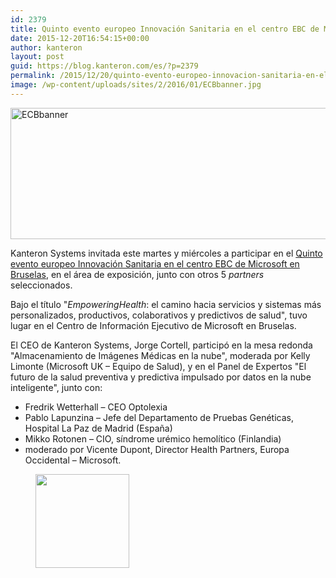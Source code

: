 ```yaml
---
id: 2379
title: Quinto evento europeo Innovación Sanitaria en el centro EBC de Microsoft en Bruselas
date: 2015-12-20T16:54:15+00:00
author: kanteron
layout: post
guid: https://blog.kanteron.com/es/?p=2379
permalink: /2015/12/20/quinto-evento-europeo-innovacion-sanitaria-en-el-centro-ebc-de-microsoft-en-bruselas/
image: /wp-content/uploads/sites/2/2016/01/ECBbanner.jpg
---
```

<img class="alignnone size-full wp-image-2380" src="https://blog.kanteron.com/es/wp-content/uploads/sites/2/2016/01/ECBbanner.jpg" alt="ECBbanner" width="761" height="210" srcset="https://blog.kanteron.com/es/wp-content/uploads/sites/2/2016/01/ECBbanner.jpg 761w, https://blog.kanteron.com/es/wp-content/uploads/sites/2/2016/01/ECBbanner-300x83.jpg 300w, https://blog.kanteron.com/es/wp-content/uploads/sites/2/2016/01/ECBbanner-480x132.jpg 480w, https://blog.kanteron.com/es/wp-content/uploads/sites/2/2016/01/ECBbanner-230x63.jpg 230w, https://blog.kanteron.com/es/wp-content/uploads/sites/2/2016/01/ECBbanner-350x97.jpg 350w" sizes="(max-width: 761px) 100vw, 761px" />

Kanteron Systems invitada este martes y miércoles a participar en el <a href="https://enterprise.microsoft.com/en-us/event/empowering-health/" target="_blank">Quinto evento europeo Innovación Sanitaria en el centro EBC de Microsoft en Bruselas</a>, en el área de exposición, junto con otros 5 _partners_ seleccionados.

Bajo el título "_EmpoweringHealth_: el camino hacia servicios y sistemas más personalizados, productivos, colaborativos y predictivos de salud", tuvo lugar en el Centro de Información Ejecutivo de Microsoft en Bruselas.

El CEO de Kanteron Systems, Jorge Cortell, participó en la mesa redonda "Almacenamiento de Imágenes Médicas en la nube", moderada por Kelly Limonte (Microsoft UK – Equipo de Salud), y en el Panel de Expertos "El futuro de la salud preventiva y predictiva impulsado por datos en la nube inteligente", junto con:

  * Fredrik Wetterhall – CEO Optolexia
  * Pablo Lapunzina – Jefe del Departamento de Pruebas Genéticas, Hospital La Paz de Madrid (España)
  * Mikko Rotonen – CIO, síndrome urémico hemolítico (Finlandia)
  * moderado por Vicente Dupont, Director Health Partners, Europa Occidental – Microsoft.

<div id='gallery-1' class='gallery galleryid-2379 gallery-columns-3 gallery-size-thumbnail'>
  <figure class='gallery-item'> 
  
  <div class='gallery-icon landscape'>
    <a href='https://blog.kanteron.com/es/2015/12/20/quinto-evento-europeo-innovacion-sanitaria-en-el-centro-ebc-de-microsoft-en-bruselas/ecbbanner/'><img width="150" height="150" src="https://blog.kanteron.com/es/wp-content/uploads/sites/2/2016/01/ECBbanner-150x150.jpg" class="attachment-thumbnail size-thumbnail" alt="" srcset="https://blog.kanteron.com/es/wp-content/uploads/sites/2/2016/01/ECBbanner-150x150.jpg 150w, https://blog.kanteron.com/es/wp-content/uploads/sites/2/2016/01/ECBbanner-50x50.jpg 50w" sizes="(max-width: 150px) 100vw, 150px" /></a>
  </div></figure>
</div>